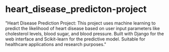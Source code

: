 # heart_disease_predicton-project
"Heart Disease Prediction Project: This project uses machine learning to predict the likelihood of heart disease based on user input parameters like cholesterol levels, blood sugar, and blood pressure. Built with Django for the web interface and Scikit-learn for the predictive model. Suitable for healthcare applications and research purposes."
